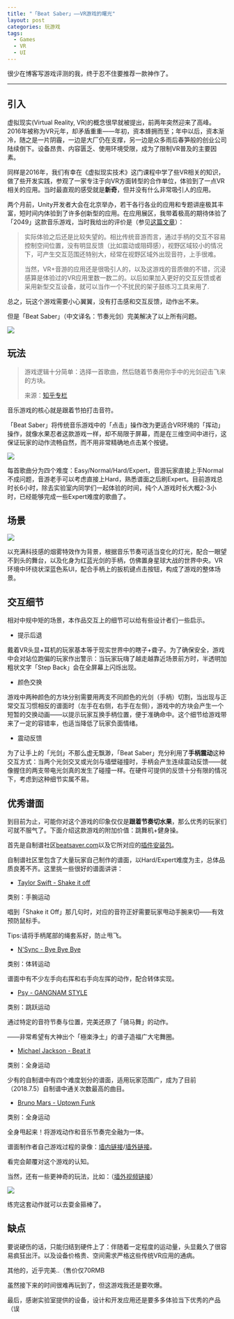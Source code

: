 ```yaml
---
title: "「Beat Saber」——VR游戏的曙光"
layout: post
categories: 玩游戏
tags:
  - Games
  - VR
  - UI
---
```


很少在博客写游戏评测的我，终于忍不住要推荐一款神作了。

---

## 引入

虚拟现实(Virtual Reality, VR)的概念很早就被提出，前两年突然迎来了高峰。2016年被称为VR元年，却矛盾重重——年初，资本蜂拥而至；年中以后，资本渐冷，随之是一片阴霾，一边是大厂仍在支撑，另一边是众多雨后春笋般的创业公司陆续倒下。设备昂贵、内容匮乏、使用环境受限，成为了限制VR普及的主要因素。

同样是2016年，我们有幸在《虚拟现实技术》这门课程中学了些VR相关的知识，做了些开发实践，参观了一家专注于向VR方面转型的合作单位，体验到了一点VR相关的应用。当时最直观的感受就是**新奇**，但并没有什么非常吸引人的应用。

两个月前，Unity开发者大会在北京举办，若干各行各业的应用和专题讲座极其丰富，短时间内体验到了许多创新型的应用。在应用展区，我带着极高的期待体验了「2049」这款音乐游戏，当时我给出的评价是（参见[这篇文章](https://leohope.com/%E5%81%9A%E7%AC%94%E8%AE%B0/2018/05/11/Unite-Beijing-2018-1/)）：

> 实际体验之后还是比较失望的。相比传统音游而言，通过手柄的交互不容易控制空间位置，没有明显反馈（比如震动或阻碍感），视野区域较小的情况下，可产生交互范围还特别大，经常在视野区域外出现音符，上手很难。
>
> 当然，VR+音游的应用还是很吸引人的，以及这游戏的音质做的不错，沉浸感算是体验过的VR应用里数一数二的。以后如果加入更好的交互反馈或者采用新型交互设备，就可以当作一个不扰民的架子鼓练习工具来用了.

总之，玩这个游戏需要小心翼翼，没有打击感和交互反馈，动作出不来。

但是「Beat Saber」（中文译名：节奏光剑）完美解决了以上所有问题。

![](http://ohn6qfqhe.bkt.clouddn.com/beatsaber1-1.jpg)

## 玩法

> 游戏逻辑十分简单：选择一首歌曲，然后随着节奏用你手中的光剑迎击飞来的方块。
>
> 来源：[知乎专栏](https://zhuanlan.zhihu.com/p/36332642)

音乐游戏的核心就是跟着节拍打击音符。

「Beat Saber」将传统音乐游戏中的「点击」操作改为更适合VR环境的「挥动」操作，就像水果忍者这款游戏一样，却不局限于屏幕，而是在三维空间中进行，这保证玩家的动作流畅自然，而不用非常精确地点击某个按键。

![](http://ohn6qfqhe.bkt.clouddn.com/beatsaber1-2.jpg)

每首歌曲分为四个难度：Easy/Normal/Hard/Expert，音游玩家直接上手Normal不成问题，音游老手可以考虑直接上Hard，熟悉谱面之后刷Expert。目前游戏总时长6小时，除去实验室内同学们一起体验的时间，纯个人游戏时长大概2-3小时，已经能够完成一些Expert难度的歌曲了。

## 场景

![](http://ohn6qfqhe.bkt.clouddn.com/beatsaber1-3.jpg)

以充满科技感的烟雾特效作为背景，根据音乐节奏可适当变化的灯光，配合一眼望不到头的舞台，以及化身为红蓝光剑的手柄，仿佛置身星球大战的世界中央。VR环境中环绕状深蓝色系UI，配合手柄上的扳机键点击按钮，构成了游戏的整体场景。

## 交互细节

相对中规中矩的场景，本作品交互上的细节可以给有些设计者们一些启示。

* 提示后退

戴着VR头显+耳机的玩家基本等于现实世界中的瞎子+聋子。为了确保安全，游戏中会对站位跑偏的玩家作出警示：当玩家玩嗨了越走越靠近场景前方时，半透明加粗状文字「Step Back」会在全屏幕上闪烁出现。

* 颜色交换

游戏中两种颜色的方块分别需要用两支不同颜色的光剑（手柄）切割，当出现与正常交互习惯相反的谱面时（左手在右侧，右手在左侧），游戏中的方块会产生一个短暂的交换动画——以提示玩家互换手柄位置，便于准确命中。这个细节给游戏带来了一定的容错率，也适当降低了玩家负面情绪。

* 震动反馈

为了让手上的「光剑」不那么虚无飘渺，「Beat Saber」充分利用了**手柄震动**这种交互方式：当两个光剑交叉或光剑与墙壁碰撞时，手柄会产生连续震动反馈——就像握住的两支带电光剑真的发生了碰撞一样。在硬件可提供的反馈十分有限的情况下，考虑到这种细节实属不易。

## 优秀谱面

到目前为止，可能你对这个游戏的印象仅仅是**跟着节奏切水果**，那么优秀的玩家们可就不服气了。下面介绍这款游戏的附加价值：跳舞机+健身操。

首先是自制谱社区[beatsaver.com](https://beatsaver.com/)以及它所对应的[插件安装包](https://github.com/Umbranoxio/BeatSaberModInstaller)。

自制谱社区里包含了大量玩家自己制作的谱面，以Hard/Expert难度为主，总体品质良莠不齐。这里挑一些很好的谱面讲讲：

* [Taylor Swift - Shake it off](https://beatsaver.com/details.php?id=1216)

类别：手腕运动

唱到「Shake it Off」那几句时，对应的音符正好需要玩家甩动手腕来切——有效预防鼠标手。

Tips:请将手柄尾部的绳套系好，防止甩飞。

* [N'Sync - Bye Bye Bye](https://beatsaver.com/details.php?id=664)

类别：体转运动

谱面中有不少左手向右挥和右手向左挥的动作，配合转体实现。

- [Psy - GANGNAM STYLE](https://beatsaver.com/details.php?id=517)

类别：跳跃运动

通过特定的音符节奏与位置，完美还原了「骑马舞」的动作。

——非常希望有大神出个「極楽浄土」的谱子造福广大宅舞圈。

* [Michael Jackson - Beat it](https://beatsaver.com/details.php?id=811)

类别：全身运动

少有的自制谱中有四个难度划分的谱面，适用玩家范围广，成为了目前（2018.7.5）自制谱中通关次数最高的曲目。

- [Bruno Mars - Uptown Funk](https://beatsaver.com/details.php?id=1962)

类别：全身运动

全身甩起来！将游戏动作和音乐节奏完全融为一体。

谱面制作者自己游戏过程的录像：[墙内链接](https://www.bilibili.com/video/av25520951)/[墙外链接](https://www.youtube.com/watch?v=6TYji_Klr9I&feature=youtu.be)。

看完会颠覆对这个游戏的认知。

当然，还有一些更神奇的玩法，比如：（[墙外视频链接](https://www.youtube.com/watch?v=Gx9q014KEcw)）

![](http://ohn6qfqhe.bkt.clouddn.com/beatsaber1-4.gif)

练完这套动作就可以去耍金箍棒了。

## 缺点

要说硬伤的话，只能归结到硬件上了：伴随着一定程度的运动量，头显戴久了很容易疯狂出汗。以及设备价格贵、空间需求严格这些传统VR应用的通病。

其他的，近乎完美..（售价仅70RMB

虽然接下来的时间很难再玩到了，但这游戏我还是要吹爆。



最后，感谢实验室提供的设备，设计和开发应用还是要多多体验当下优秀的产品（误